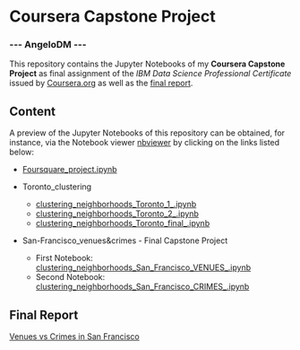 # Coursera Capstone Project

### --- AngeloDM ---

This repository contains the Jupyter Notebooks of my **Coursera Capstone Project** as final assignment of the _IBM Data Science Professional Certificate_ issued by [Coursera.org](https://www.coursera.org) as well as the [final report](https://github.com/angelodm/Coursera_Capstone/blob/master/San-Francisco_venues%26crimes/coursera_capstone-final_report.pdf).

## Content
A preview of the Jupyter Notebooks of this repository can be obtained, for instance, via the Notebook viewer [nbviewer](https://nbviewer.jupyter.org) by clicking on the links listed below:

- [Foursquare_project.ipynb](https://nbviewer.jupyter.org/github/angelodm/Coursera_Capstone/blob/master/Foursquare_project.ipynb)

- Toronto_clustering
  - [clustering_neighborhoods_Toronto_1_.ipynb](https://nbviewer.jupyter.org/github/angelodm/Coursera_Capstone/blob/master/Toronto_clustering/clustering_neighborhoods_Toronto_1_.ipynb)
  - [clustering_neighborhoods_Toronto_2_.ipynb](https://nbviewer.jupyter.org/github/angelodm/Coursera_Capstone/blob/master/Toronto_clustering/clustering_neighborhoods_Toronto_2_.ipynb)
  - [clustering_neighborhoods_Toronto_final_.ipynb](https://nbviewer.jupyter.org/github/angelodm/Coursera_Capstone/blob/master/Toronto_clustering/clustering_neighborhoods_Toronto_final_.ipynb)
  
- San-Francisco_venues&crimes - Final Capstone Project
  - First Notebook: [clustering_neighborhoods_San_Francisco_VENUES_.ipynb](https://nbviewer.jupyter.org/github/angelodm/Coursera_Capstone/blob/master/San-Francisco_venues%26crimes/jupyter_notebooks/clustering_neighborhoods_San_Francisco_VENUES_.ipynb)
  - Second Notebook: [clustering_neighborhoods_San_Francisco_CRIMES_.ipynb](https://nbviewer.jupyter.org/github/angelodm/Coursera_Capstone/blob/master/San-Francisco_venues%26crimes/jupyter_notebooks/clustering_neighborhoods_San_Francisco_CRIMES_.ipynb)

## Final Report
[Venues vs Crimes in San Francisco](https://github.com/angelodm/Coursera_Capstone/blob/master/San-Francisco_venues%26crimes/coursera_capstone-final_report.pdf)
